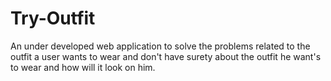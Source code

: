 # Try-Outfit
An under developed web application to solve the problems related to the outfit a user wants to wear and don't have surety about the outfit he want's to wear and how will it look on him.
